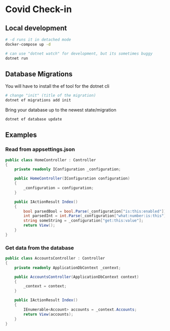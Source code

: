 # Covid Check-in

## Local development

```bash
# -d runs it in detached mode
docker-compose up -d

# can use "dotnet watch" for development, but its sometimes buggy
dotnet run
```

## Database Migrations
You will have to install the ef tool for the dotnet cli

```bash
# change "init" (title of the migration)
dotnet ef migrations add init
```

Bring your database up to the newest state/migration
```bash
dotnet ef database update
```

## Examples

### Read from appsettings.json

```csharp
public class HomeController : Controller
{
    private readonly IConfiguration _configuration;

    public HomeController(IConfiguration configuration)
    {
        _configuration = configuration;
    }

    public IActionResult Index()
    {
        bool parsedBool = bool.Parse(_configuration["is:this:enabled"]);
        int parsedInt = int.Parse(_configuration["what:number:is:this"]);
        string someString = _configuration["get:this:value"];
        return View();
    }
}
```

### Get data from the database

```csharp
public class AccountsController : Controller
{
    private readonly ApplicationDbContext _context;

    public AccountsController(ApplicationDbContext context)
    {
        _context = context;
    }

    public IActionResult Index()
    {
        IEnumerable<Account> accounts = _context.Accounts;
        return View(accounts);
    }
}
```
